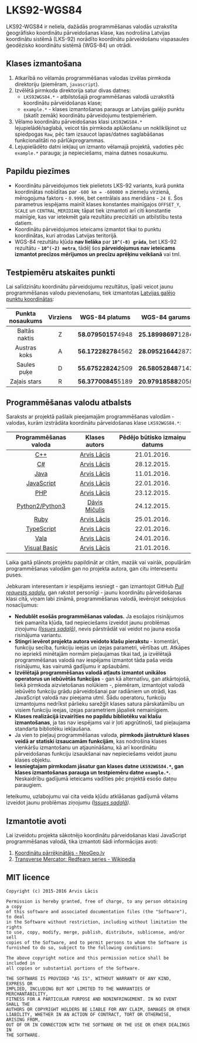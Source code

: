 # LKS92-WGS84 #

LKS92-WGS84 ir neliela, dažādās programmēšanas valodās uzrakstīta ģeogrāfisko koordinātu pārveidošanas klase,
kas nodrošina Latvijas koordinātu sistēmā (LKS-92) norādīto koordinātu pārveidošanu vispasaules ģeodēzisko
koordinātu sistēmā (WGS-84) un otrādi.

## Klases izmantošana ##

1. Atkarībā no vēlamās programmēšanas valodas izvēlas pirmkoda direktoriju (piemēram, `javascript`).
2. Izvēlētā pirmkoda direktorija satur divas datnes:
    - `LKS92WGS84.*` - atbilstošajā programmēšanas valodā uzrakstītā koordinātu pārveidošanas klase;
    - `example.*` - klases izmantošanas paraugs ar Latvijas galējo punktu (skatīt zemāk) koordinātu pārveidojumu testpiemēriem.
3. Vēlamo koordinātu pārveidošanas klasi `LKS92WGS84.*` lejupielādē/saglabā, veicot tās pirmkoda aplūkošanu un noklikšķinot
uz spiedpogas `Raw`, pēc tam izsaucot lapas/datnes saglabāšanas funkcionalitāti no pārlūkprogrammas.
4. Lejupielādēto datni iekļauj un izmanto vēlamajā projektā, vadoties pēc `example.*` parauga; ja nepieciešams, maina datnes nosaukumu.

## Papildu piezīmes ##

- Koordinātu pārveidojumos tiek pielietots LKS-92 variants, kurā punkta koordinātas nobīdītas par `-600 km = -600000 m` ziemeļu virzienā,
mērogojuma faktors - `0.9996`, bet centrālais ass meridiāns - `24 E`.
Šos parametrus iespējams mainīt klases konstantes mainīgajos `OFFSET_Y`, `SCALE` un `CENTRAL_MERIDIAN`; tāpat tiek izmantoti
arī citi konstantie mainīgie, kas var ietekmēt gala rezultātu precizitāti un atbilstību testa datiem.
- Koordinātu pārveidojumos ieteicams izmantot tikai to punktu koordinātas, kuri atrodas Latvijas teritorijā.
- WGS-84 rezultātu kļūda **nav lielāka** par **`10^(-8) grāda`**, bet LKS-92 rezultātu - **`10^(-2) metra`**, tādēļ šos **pārveidojumus
nav ieteicams izmantot precīzos mērījumos un precīzu aprēķinu veikšanā** vai tml.

## Testpiemēru atskaites punkti ##

Lai salīdzinātu koordinātu pārveidojumu rezultātus, īpaši veicot jaunu programmēšanas valodu pievienošanu, tiek izmantotas
[Latvijas galējo punktu koordinātas](http://www.vietas.lv/index.php?p=34&gid=15):

| Punkta nosaukums | Virziens |  WGS-84 platums      |  WGS-84 garums      |  LKS-92 X      |  LKS-92 Y      |
|:----------------:|:--------:|:--------------------:|:-------------------:|:--------------:|:--------------:|
| Baltās naktis    | Z        |  **58.07950157**4948 | **25.18998697**1284 | **570181.00**0 | **438180.00**0 |
| Austras koks     | A        |  **56.17228278**4562 | **28.09521644**2873 | **754190.00**3 | **232806.00**0 |
| Saules puķe      | D        |  **55.67522824**2509 | **26.58052848**7143 | **662269.00**0 | **172953.00**0 |
| Zaļais stars     | R        |  **56.37700845**5189 | **20.97918588**2058 | **313470.00**0 | **252137.00**0 |

## Programmēšanas valodu atbalsts ##

Saraksts ar projektā pašlaik pieejamajām programmēšanas valodām - valodas, kurām izstrādāta koordinātu pārveidošanas klase `LKS92WGS84.*`:

|                                Programmēšanas valoda                                 |                 Klases autors                    | Pēdējo būtisko izmaiņu datums |
|:------------------------------------------------------------------------------------:|:------------------------------------------------:|:-----------------------------:|
| [C++](https://github.com/arvislacis/lks92-wgs84/tree/master/c%2B%2B)                 | [Arvis Lācis](https://github.com/arvislacis)     | 21.01.2016.                   |
| [C#](https://github.com/arvislacis/lks92-wgs84/tree/master/c%23)                     | [Arvis Lācis](https://github.com/arvislacis)     | 28.12.2015.                   |
| [Java](https://github.com/arvislacis/lks92-wgs84/tree/master/java)                   | [Arvis Lācis](https://github.com/arvislacis)     | 11.01.2016.                   |
| [JavaScript](https://github.com/arvislacis/lks92-wgs84/tree/master/javascript)       | [Arvis Lācis](https://github.com/arvislacis)     | 22.01.2016.                   |
| [PHP](https://github.com/arvislacis/lks92-wgs84/tree/master/php)                     | [Arvis Lācis](https://github.com/arvislacis)     | 23.12.2015.                   |
| [Python2/Python3](https://github.com/arvislacis/lks92-wgs84/tree/master/python)      | [Dāvis Mičulis](https://github.com/DavisMiculis) | 24.12.2015.                   |
| [Ruby](https://github.com/arvislacis/lks92-wgs84/tree/master/ruby)                   | [Arvis Lācis](https://github.com/arvislacis)     | 25.01.2016.                   |
| [TypeScript](https://github.com/arvislacis/lks92-wgs84/tree/master/typescript)       | [Arvis Lācis](https://github.com/arvislacis)     | 22.01.2016.                   |
| [Vala](https://github.com/arvislacis/lks92-wgs84/tree/master/vala)                   | [Arvis Lācis](https://github.com/arvislacis)     | 24.01.2016.                   |
| [Visual Basic](https://github.com/arvislacis/lks92-wgs84/tree/master/visual%20basic) | [Arvis Lācis](https://github.com/arvislacis)     | 21.01.2016.                   |

Laika gaitā plānots projektu papildināt ar citām, mazāk vai vairāk, populārām programmēšanas valodām gan no projekta autora,
gan citu interesentu puses.

Jebkuram interesentam ir iespējams iesniegt - gan izmantojot GitHub *[Pull requests sadaļu](https://github.com/arvislacis/lks92-wgs84/pulls)*, gan rakstot personīgi -
jaunu koordinātu pārveidošanas klasi citā, viņam labi zināmā, programmēšanas valodā, ievērojot sekojošus nosacījumus:
- **Nedublēt esošās programmēšanas valodas.** Ja esošajos risinājumos tiek pamanīta kļūda, tad nepieciešams izveidot jaunu problēmas
ziņojumu *([Issues sadaļā](https://github.com/arvislacis/lks92-wgs84/issues))*, nevis pārstrādāt vai veidot no jauna esoša risinājuma variantu.
- **Stingri ievērot projekta autora veidoto klašu pierakstu** - komentāri, funkciju secība, funkciju ieejas un izejas
parametri, vērtības utt. Atkāpes no iepriekš minētajām normām pieļaujamas tikai tad, ja izvēlētajā programmēšanas valodā nav iespējams
izmantot tāda paša veida risinājumu, kas vairumā gadījumu ir apšaubāmi.
- **Izvēlētajā programmēšanas valodā atļauts izmantot unikālos operatorus un iebūvētās funkcijas** - gan kā alternatīvu, gan atkārtojošā,
liekā pirmkoda aizvietošanas nolūkiem -, piemēram, izmantojot valodā iebūvēto funkciju grādu pārveidošanai par radiāniem un otrādi, kas
JavaScript valodā nav pieejama utml. Šādu operatoru, funkciju izmantojums nedrīkst pārlieku sarežģīt klases satura pārskatāmību un
visiem funkciju ieejas, izejas parametriem jāpaliek nemainīgiem.
- **Klases realizācijā izvairīties no papildu bibliotēku vai klašu izmantošanas**, ja tas nav iespējams vai ir ļoti apgrūtinoši, tad
pieļaujama standarta bibliotēku iekļaušana.
- Ja vien to pieļauj programmēšanas valoda, **pirmkods jāstrukturē klases veidā ar statiski izsaucamām funkcijām**, kas nodrošina
klases vienkāršu izmantošanu un atjaunināšanu, kā arī koordinātu pārveidošanas funkciju izsaukšanai nav nepieciešams veidot jaunu klases objektu.
- **Iesniegtajam pirmkodam jāsatur gan klases datne `LKS92WGS84.*`, gan klases izmantošanas parauga un testpiemēru datne `example.*`.**
Neskaidrību gadījumā ieteicams vadīties pēc projektā esošo datņu paraugiem.

Ieteikumu, uzlabojumu vai cita veida kļūdu atklāšanas gadījumā vēlams izveidot jaunu problēmas ziņojumu *([Issues sadaļā](https://github.com/arvislacis/lks92-wgs84/issues))*.

## Izmantotie avoti ##

Lai izveidotu projekta sākotnējo koordinātu pārveidošanas klasi JavaScript programmēšanas valodā, tika izmantoti šādi informācijas avoti:

1. [Koordinātu pārrēķinātājs - NeoGeo.lv](http://neogeo.lv/ekartes/koord2/)
2. [Transverse Mercator: Redfearn series - Wikipedia](https://en.wikipedia.org/wiki/Transverse_Mercator:_Redfearn_series)

## MIT licence ##

    Copyright (c) 2015-2016 Arvis Lācis

    Permission is hereby granted, free of charge, to any person obtaining a copy
    of this software and associated documentation files (the "Software"), to deal
    in the Software without restriction, including without limitation the rights
    to use, copy, modify, merge, publish, distribute, sublicense, and/or sell
    copies of the Software, and to permit persons to whom the Software is
    furnished to do so, subject to the following conditions:

    The above copyright notice and this permission notice shall be included in
    all copies or substantial portions of the Software.

    THE SOFTWARE IS PROVIDED "AS IS", WITHOUT WARRANTY OF ANY KIND, EXPRESS OR
    IMPLIED, INCLUDING BUT NOT LIMITED TO THE WARRANTIES OF MERCHANTABILITY,
    FITNESS FOR A PARTICULAR PURPOSE AND NONINFRINGEMENT. IN NO EVENT SHALL THE
    AUTHORS OR COPYRIGHT HOLDERS BE LIABLE FOR ANY CLAIM, DAMAGES OR OTHER
    LIABILITY, WHETHER IN AN ACTION OF CONTRACT, TORT OR OTHERWISE, ARISING FROM,
    OUT OF OR IN CONNECTION WITH THE SOFTWARE OR THE USE OR OTHER DEALINGS IN
    THE SOFTWARE.
